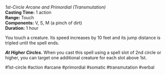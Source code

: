 *1st-Circle Arcane and Primordial (Transmutation)*    
**Casting Time:** 1 action    
**Range:** Touch  
**Components:** V, S, M (a pinch of dirt)  
**Duration:** 1 hour

You touch a creature. Its speed increases by 10 feet and its jump distance is tripled until the spell ends.

***At Higher Circles.*** When you cast this spell using a spell slot of 2nd circle or higher, you can target one additional creature for each slot above 1st.

#1st-circle #action #arcane #primordial #somatic #transmutation #verbal
